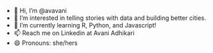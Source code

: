 - 👋 Hi, I’m @avavani
- 👀 I’m interested in telling stories with data and building better cities.
- 🌱 I’m currently learning R, Python, and Javascript!
- 📫 Reach me on Linkedin at Avani Adhikari
- 😄 Pronouns: she/hers

<!---
avavani/avavani is a ✨ special ✨ repository because its `README.md` (this file) appears on your GitHub profile.
You can click the Preview link to take a look at your changes.
--->

